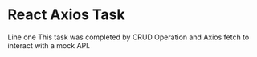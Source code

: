 # React Axios Task
Line one
This task was completed by CRUD Operation and Axios fetch to interact with a mock API.
